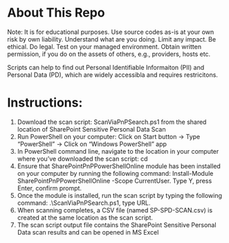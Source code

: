 # **About This Repo**

Note: It is for educational purposes. Use source codes as-is at your own risk by own liability. Understand what are you doing. Limit any impact.
Be ethical. Do legal. Test on your managed environment. Obtain written permission, if you do on the assets of others, e.g., providers, hosts etc.

Scripts can help to find out Personal Identifiable Informaiton (PII) and Personal Data (PD), which are widely accessibla and requires restricitons.

# Instructions:

1) Download the scan script: ScanViaPnPSearch.ps1 from the shared location of SharePoint Sensitive Personal Data Scan
2) Run PowerShell on your computer: Click on Start button -> Type “PowerShell” -> Click on “Windows PowerShell” app
3) In PowerShell command line, navigate to the location in your computer where you’ve downloaded the scan script: cd
4) Ensure that SharePointPnPPowerShellOnline module has been installed on your computer by running the following command: Install-Module SharePointPnPPowerShellOnline -Scope CurrentUser. Type Y, press Enter, confirm prompt.
5) Once the module is installed, run the scan script by typing the following command: .\ScanViaPnPSearch.ps1, type URL.
6) When scanning completes, a CSV file (named SP-SPD-SCAN.csv) is created at the same location as the scan script.
7) The scan script output file contains the SharePoint Sensitive Personal Data scan results and can be opened in MS Excel
